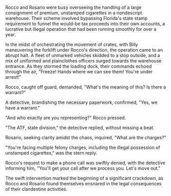 Rocco and Rosario were busy overseeing the handling of a large consignment of premium, unstamped cigarettes in a nondescript warehouse. Their scheme involved bypassing Florida's state stamp requirement to funnel the would-be tax proceeds into their own accounts, a lucrative but illegal operation that had been running smoothly for over a year.

In the midst of orchestrating the movement of crates, with Billy maneuvering the forklift under Rocco's direction, the operation came to an abrupt halt. A fleet of unmarked vehicles skidded to a stop outside, and a mix of uniformed and plainclothes officers surged towards the warehouse entrance. As they stormed the loading dock, their commands echoed through the air, "Freeze! Hands where we can see them! You're under arrest!"

Rocco, caught off guard, demanded, "What's the meaning of this? Is there a warrant?"

A detective, brandishing the necessary paperwork, confirmed, "Yes, we have a warrant."

"And who exactly are you representing?" Rocco pressed.

"The ATF, state division," the detective replied, without missing a beat.

Rosario, seeking clarity amidst the chaos, inquired, "What are the charges?"

"You're facing multiple felony charges, including the illegal possession of unstamped cigarettes," was the stern reply.

Rocco's request to make a phone call was swiftly denied, with the detective informing him, "You'll get your call after we process you. Let's move out."

The swift intervention marked the beginning of a significant crackdown, as Rocco and Rosario found themselves ensnared in the legal consequences of their clandestine activities.